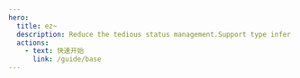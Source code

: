 ```yaml
---
hero:
  title: ez~
  description: Reduce the tedious status management.Support type infer.Small size
  actions:
    - text: 快速开始
      link: /guide/base
---
```

